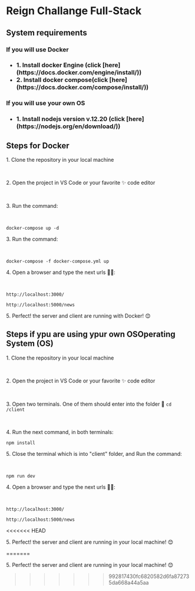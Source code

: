 <h1>Reign Challange Full-Stack</h1>

<h2>System requirements</h2>
<h3>If you will use Docker<h3>
<ul>
<li>1. Install docker Engine (click [here](https://docs.docker.com/engine/install/))</li>
<li>2. Install docker compose(click [here](https://docs.docker.com/compose/install/)) </li>
</ul>

<h3>If you will use your own OS<h3>
<ul>
<li>1. Install nodejs version v.12.20 (click [here](https://nodejs.org/en/download/))</li>
</ul>

<h2>Steps for Docker</h2>
<p> 1. Clone the repository in your local machine<p></br>
<p> 2. Open the project in VS Code or your favorite ✨ code editor</p></br>
<p> 3. Run the command:</p> </br>
<p></p><code>docker-compose up -d</code></br>

<p> 3. Run the command:</p> </br>
<p></p><code>docker-compose -f docker-compose.yml up</code></br>

<p> 4. Open a browser and type the next urls 🐱‍💻:</p></br>
<p></p><code>http://localhost:3000/</code></br>
<p></p><code>http://localhost:5000/news</code></br>

<p> 5. Perfect! the server and client are running with Docker! 😊</p>


<h2>Steps if ypu are using ypur own OSOperating System (OS)</h2>
<p> 1. Clone the repository in your local machine<p></br>
<p> 2. Open the project in VS Code or your favorite ✨ code editor</p></br>
<p> 3. Open two terminals. One of them should enter into the folder 📁 <code>cd /client</code> </p> </br>
<p> 4. Run the next command, in both terminals:</p>
<p></p><code>npm install</code></br>

<p> 5. Close the terminal which is into "client" folder, and Run the command:</p> </br>
<p></p><code>npm run dev</code></br>

<p> 4. Open a browser and type the next urls 🐱‍💻:</p></br>
<p></p><code>http://localhost:3000/</code></br>
<p></p><code>http://localhost:5000/news</code></br>

<<<<<<< HEAD
<p> 5. Perfect! the server and client are running in your local machine! 😊</p>
=======
<p> 5. Perfect! the server and client are running in your local machine! 😊</p>

>>>>>>> 992817430fc6820582d6fa872735da668a44a5aa
